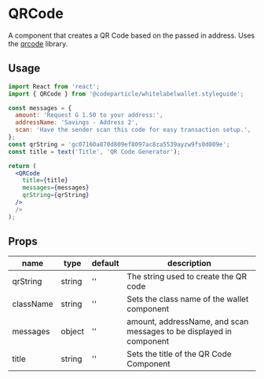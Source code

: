 # QRCode

A component that creates a QR Code based on the passed in address. Uses the [qrcode](https://github.com/soldair/node-qrcode) library.

## Usage

```jsx
import React from 'react';
import { QRCode } from '@codeparticle/whitelabelwallet.styleguide';

const messages = {
  amount: 'Request G 1.50 to your address:',
  addressName: 'Savings - Address 2',
  scan: 'Have the sender scan this code for easy transaction setup.',
};
const qrString = 'gc07160a870d809ef8097ac8za5539ayzw9fs0d809e';
const title = text('Title', 'QR Code Generator');

return (
  <QRCode
    title={title}
    messages={messages}
    qrString={qrString}
  />
  />
);
```

## Props

| name | type | default | description |
| ---- | ---- | ------- | ----------- |
| qrString | string | '' | The string used to create the QR code |
| className | string | '' | Sets the class name of the wallet component |
| messages | object | '' | amount, addressName, and scan messages to be displayed in component |
| title | string | '' | Sets the title of the QR Code Component |
